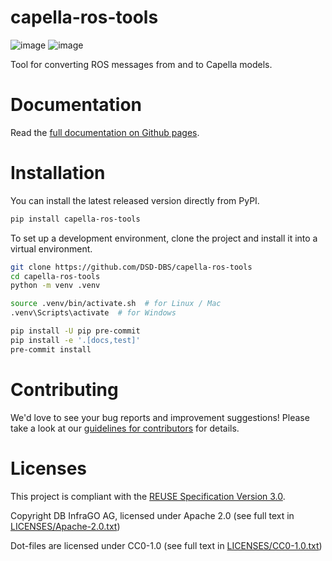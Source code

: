 <!--
 ~ Copyright DB InfraGO AG and contributors
 ~ SPDX-License-Identifier: Apache-2.0
 -->

# capella-ros-tools

![image](https://github.com/DSD-DBS/capella-ros-tools/actions/workflows/build-test-publish.yml/badge.svg)
![image](https://github.com/DSD-DBS/capella-ros-tools/actions/workflows/lint.yml/badge.svg)

Tool for converting ROS messages from and to Capella models.

# Documentation

Read the [full documentation on Github pages](https://dsd-dbs.github.io/capella-ros-tools).

# Installation

You can install the latest released version directly from PyPI.

```sh
pip install capella-ros-tools
```

To set up a development environment, clone the project and install it into a
virtual environment.

```sh
git clone https://github.com/DSD-DBS/capella-ros-tools
cd capella-ros-tools
python -m venv .venv

source .venv/bin/activate.sh  # for Linux / Mac
.venv\Scripts\activate  # for Windows

pip install -U pip pre-commit
pip install -e '.[docs,test]'
pre-commit install
```

# Contributing

We'd love to see your bug reports and improvement suggestions! Please take a
look at our [guidelines for contributors](CONTRIBUTING.md) for details.

# Licenses

This project is compliant with the
[REUSE Specification Version 3.0](https://git.fsfe.org/reuse/docs/src/commit/d173a27231a36e1a2a3af07421f5e557ae0fec46/spec.md).

Copyright DB InfraGO AG, licensed under Apache 2.0 (see full text in
[LICENSES/Apache-2.0.txt](LICENSES/Apache-2.0.txt))

Dot-files are licensed under CC0-1.0 (see full text in
[LICENSES/CC0-1.0.txt](LICENSES/CC0-1.0.txt))
